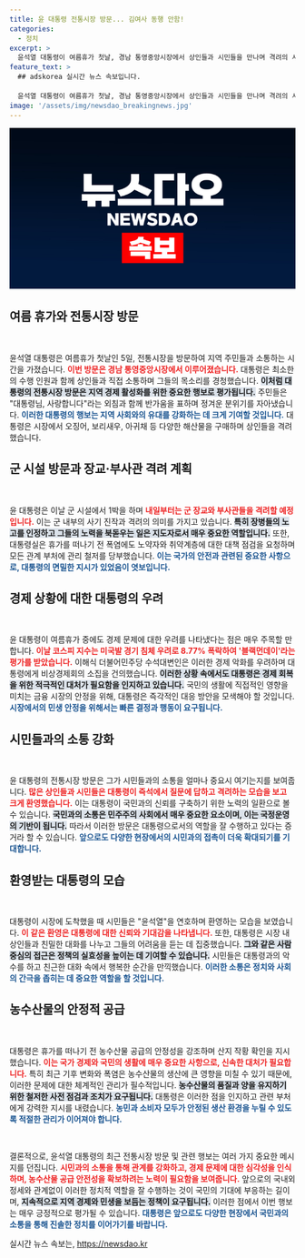 ```yaml
---
title: 윤 대통령 전통시장 방문... 김여사 동행 안함!
categories:
  - 정치
excerpt: >
  윤석열 대통령이 여름휴가 첫날, 경남 통영중앙시장에서 상인들과 시민들을 만나며 격려의 시간을 가졌습니다. 폭염 대책을 강조하며 군 장교와 부사관들을 위한 일정도 예고한 그는, 폭락하는 주식시장 상황에 대한 우려를 표명했습니다.
feature_text: >
  ## adskorea 실시간 뉴스 속보입니다.

  윤석열 대통령이 여름휴가 첫날, 경남 통영중앙시장에서 상인들과 시민들을 만나며 격려의 시간을 가졌습니다. 폭염 대책을 강조하며 군 장교와 부사관들을 위한 일정도 예고한 그는, 폭락하는 주식시장 상황에 대한 우려를 표명했습니다.
image: '/assets/img/newsdao_breakingnews.jpg'
---
```


<p><img src="/assets/img/newsdao_breakingnews.jpg" alt="adskorea 속보" /></p>

<h2 data-ke-size="size26">여름 휴가와 전통시장 방문</h2>

<p data-ke-size="size16">&nbsp;</p>  

<p>윤석열 대통령은 여름휴가 첫날인 5일, 전통시장을 방문하여 지역 주민들과 소통하는 시간을 가졌습니다. <b><span style="color: #ee2323;">이번 방문은 경남 통영중앙시장에서 이루어졌습니다.</span></b> 대통령은 최소한의 수행 인원과 함께 상인들과 직접 소통하며 그들의 목소리를 경청했습니다. <b><span style="background-color: #21538527;">이처럼 대통령의 전통시장 방문은 지역 경제 활성화를 위한 중요한 행보로 평가됩니다.</span></b> 주민들은 "대통령님, 사랑합니다"라는 외침과 함께 반가움을 표하며 정겨운 분위기를 자아냈습니다. <b><span style="color: #1a5490;">이러한 대통령의 행보는 지역 사회와의 유대를 강화하는 데 크게 기여할 것입니다.</span></b> 대통령은 시장에서 오징어, 보리새우, 아귀채 등 다양한 해산물을 구매하며 상인들을 격려했습니다.</p>

<h2 data-ke-size="size26">군 시설 방문과 장교·부사관 격려 계획</h2>

<p data-ke-size="size16">&nbsp;</p>  

<p>윤 대통령은 이날 군 시설에서 1박을 하며 <b><span style="color: #ee2323;">내일부터는 군 장교와 부사관들을 격려할 예정입니다.</span></b> 이는 군 내부의 사기 진작과 격려의 의미를 가지고 있습니다. <b><span style="background-color: #21538527;">특히 장병들의 노고를 인정하고 그들의 노력을 북돋우는 일은 지도자로서 매우 중요한 역할입니다.</span></b> 또한, 대통령실은 휴가를 떠나기 전 폭염에도 노약자와 취약계층에 대한 대책 점검을 요청하며 모든 관계 부처에 관리 철저를 당부했습니다. <b><span style="color: #1a5490;">이는 국가의 안전과 관련된 중요한 사항으로, 대통령의 면밀한 지시가 있었음이 엿보입니다.</span></b></p>

<h2 data-ke-size="size26">경제 상황에 대한 대통령의 우려</h2>

<p data-ke-size="size16">&nbsp;</p>  

<p>윤 대통령이 여름휴가 중에도 경제 문제에 대한 우려를 나타냈다는 점은 매우 주목할 만합니다. <b><span style="color: #ee2323;">이날 코스피 지수는 미국발 경기 침체 우려로 8.77% 폭락하여 '블랙먼데이'라는 평가를 받았습니다.</span></b> 이해식 더불어민주당 수석대변인은 이러한 경제 악화를 우려하며 대통령에게 비상경제회의 소집을 건의했습니다. <b><span style="background-color: #21538527;">이러한 상황 속에서도 대통령은 경제 회복을 위한 적극적인 대처가 필요함을 인지하고 있습니다.</span></b> 국민의 생활에 직접적인 영향을 미치는 금융 시장의 안정을 위해, 대통령은 즉각적인 대응 방안을 모색해야 할 것입니다. <b><span style="color: #1a5490;">시장에서의 민생 안정을 위해서는 빠른 결정과 행동이 요구됩니다.</span></b></p>

<h2 data-ke-size="size26">시민들과의 소통 강화</h2>

<p data-ke-size="size16">&nbsp;</p>  

<p>윤 대통령의 전통시장 방문은 그가 시민들과의 소통을 얼마나 중요시 여기는지를 보여줍니다. <b><span style="color: #ee2323;">많은 상인들과 시민들은 대통령이 즉석에서 질문에 답하고 격려하는 모습을 보고 크게 환영했습니다.</span></b> 이는 대통령이 국민과의 신뢰를 구축하기 위한 노력의 일환으로 볼 수 있습니다. <b><span style="background-color: #21538527;">국민과의 소통은 민주주의 사회에서 매우 중요한 요소이며, 이는 국정운영의 기반이 됩니다.</span></b> 따라서 이러한 방문은 대통령으로서의 역할을 잘 수행하고 있다는 증거라 할 수 있습니다. <b><span style="color: #1a5490;">앞으로도 다양한 현장에서의 시민과의 접촉이 더욱 확대되기를 기대합니다.</span></b></p>

<h2 data-ke-size="size26">환영받는 대통령의 모습</h2>

<p data-ke-size="size16">&nbsp;</p>  

<p>대통령이 시장에 도착했을 때 시민들은 "윤석열"을 연호하며 환영하는 모습을 보였습니다. <b><span style="color: #ee2323;">이 같은 환영은 대통령에 대한 신뢰와 기대감을 나타냅니다.</span></b> 또한, 대통령은 시장 내 상인들과 친밀한 대화를 나누고 그들의 어려움을 듣는 데 집중했습니다. <b><span style="background-color: #21538527;">그와 같은 사람 중심의 접근은 정책의 실효성을 높이는 데 기여할 수 있습니다.</span></b> 시민들은 대통령과의 악수를 하고 친근한 대화 속에서 행복한 순간을 만끽했습니다. <b><span style="color: #1a5490;">이러한 소통은 정치와 사회의 간극을 좁히는 데 중요한 역할을 할 것입니다.</span></b></p>

<h2 data-ke-size="size26">농수산물의 안정적 공급</h2>

<p data-ke-size="size16">&nbsp;</p>  

<p>대통령은 휴가를 떠나기 전 농수산물 공급의 안정성을 강조하며 산지 작황 확인을 지시했습니다. <b><span style="color: #ee2323;">이는 국가 경제와 국민의 생활에 매우 중요한 사항으로, 신속한 대처가 필요합니다.</span></b> 특히 최근 기후 변화와 폭염은 농수산물의 생산에 큰 영향을 미칠 수 있기 때문에, 이러한 문제에 대한 체계적인 관리가 필수적입니다. <b><span style="background-color: #21538527;">농수산물의 품질과 양을 유지하기 위한 철저한 사전 점검과 조치가 요구됩니다.</span></b> 대통령은 이러한 점을 인지하고 관련 부처에게 강력한 지시를 내렸습니다. <b><span style="color: #1a5490;">농민과 소비자 모두가 안정된 생산 환경을 누릴 수 있도록 적절한 관리가 이어져야 합니다.</span></b></p>

<p data-ke-size="size16">&nbsp;</p>  

<p>결론적으로, 윤석열 대통령의 최근 전통시장 방문 및 관련 행보는 여러 가지 중요한 메시지를 던집니다. <b><span style="color: #ee2323;">시민과의 소통을 통해 관계를 강화하고, 경제 문제에 대한 심각성을 인식하며, 농수산물 공급 안전성을 확보하려는 노력이 필요함을 보여줍니다.</span></b> 앞으로의 국내외 정세와 관계없이 이러한 정치적 역할을 잘 수행하는 것이 국민의 기대에 부응하는 길이며, <b><span style="background-color: #21538527;">지속적으로 지역 경제와 민생을 보듬는 정책이 요구됩니다.</span></b> 이러한 점에서 이번 행보는 매우 긍정적으로 평가될 수 있습니다. <b><span style="color: #1a5490;">대통령은 앞으로도 다양한 현장에서 국민과의 소통을 통해 진솔한 정치를 이어가기를 바랍니다.</span></b></p>
실시간 뉴스 속보는, <a href="https://newsdao.kr" rel="dofollow">https://newsdao.kr</a>


